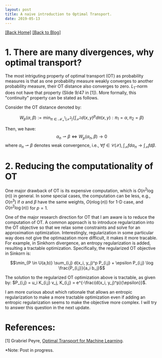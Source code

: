 ```yaml
---
layout: post 
title: A naive introduction to Optimal Transport. 
date: 2019-05-13
---  
```

[[Back Home]](/)  [[Back to Blog]](/blogs/post) 

# 1. There are many divergences, why optimal transport? 

The most intriguting property of optimal transport (OT) as probability measures is that as one probability measure weakly 
converges to another probability measure, their OT distance also converges to zero. $L_1$-norm does not have that property (Slide 9/47 in [1]). More formally, this "continuity" property can be stated as follows. 

Consider the OT distance denoted by: 

$$W_p(\alpha, \beta) := \min_{\pi \in \mathcal{M}^1_{+}(\mathcal{X}^2)} \left\{ \int_{\mathcal{X}^2} d(x,y)^p d\pi(x,y): \pi_1 = \alpha, \pi_2 = \beta \right\}$$

Then, we have: 
$$ \alpha_n \rightharpoonup \beta \iff W_p(\alpha_n, \beta) \rightarrow 0 $$ where $\alpha_n \rightharpoonup \beta$ denotes weak convergence, i.e., $\forall f \in \mathcal{C}(\mathcal{X}), \int_{\mathcal{X}} f d \alpha_n \rightarrow \int_{\mathcal{X}} f d \beta$.

# 2. Reducing the computationality of OT 
One major drawback of OT is its expensive computation, which is $O(n^2 \log(n))$ in general. In some special cases, the computation can be less, e.g., $O(n^3)$ if $\alpha$ and $\beta$ have the same weights, $O(n \log(n))$ for 1-D case, and $O(n^2 \log(n))$ for $p=1$. 

One of the major research direction for OT that I am aware is to reduce the computation of OT. A common approach is to introduce regularization into the OT objective so that we relax some constraints and solve for an approximation optimization. Interestingly, regularization in some particular way does not give the optimazation more difficult, it makes it more tracable. For example, in Sinkhorn divergence, an entropy regularization is added, resulting a tractable optimization. Specifically, the regularized OT objective in Sinkorn is: 

$$\min_{P \in U(a,b)} \sum_{i,j} d(x_i, y_j)^p P_{i,j} + \epsilon P_{i,j} \log \frac{P_{i,j}}{a_i b_j}$$

The solution to the regularized OT optimization above is tractable, as given by: $P_{i,j} = u_i K_{i,j} v_j, K_{i,j} = e^{-\frac{d(x_i, y_j)^p}{\epsilon}}$.

I am more curious about which rationale that allows an entropic regularization to make a more tractable optimization even if adding an entropic regularization seems to make the objective more complex. I will try to answer this question in the next update. 

# References: 
[1] Grabriel Peyre, [Optimal Transport for Machine Learning](https://portal.klewel.com/watch/webcast/optimal-transport-for-machine-learning/talk/1/). 


*Note: Post in progress. 